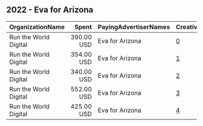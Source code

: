 ## 2022 - Eva for Arizona 
|OrganizationName|Spent|PayingAdvertiserNames|CreativeUrls|Impressions|Genders|AgeBrackets|CountryCodes|BillingAddresses|CandidateBallotInformation|
|:---|---:|:---|:---|---:|:---|:---|:---|:---|:---|
|Run the World Digital|390.00 USD|Eva for Arizona|[0](https://www.snap.com/political-ads/asset/aff14e2e71b145b28af6e4e847a03f26bafb0c7e434baacd4356a37883eb26b7?mediaType=mp4)|19,758||18+|united states|"1324 Spaight St,Madison,53703,US"|Eva Burch|
|Run the World Digital|354.00 USD|Eva for Arizona|[1](https://www.snap.com/political-ads/asset/3f3725556a5e27c841db62ee97ee67a7ec910c71290c71fa0fabf28fc06f33e1?mediaType=mp4)|17,719||18+|united states|"1324 Spaight St,Madison,53703,US"|Eva Burch|
|Run the World Digital|340.00 USD|Eva for Arizona|[2](https://www.snap.com/political-ads/asset/27e602532db264a7d9e3de35dcde8b55c1615a781ef08832dd0c54ff7ef741c1?mediaType=mp4)|14,223||18+|united states|"1324 Spaight St,Madison,53703,US"|Eva Burch|
|Run the World Digital|552.00 USD|Eva for Arizona|[3](https://www.snap.com/political-ads/asset/bd034c0d7d4ef1177d1fefc3cc706dea4173ae06499282dc725a5326a3e4c477?mediaType=mp4)|34,286||18+|united states|"1324 Spaight St,Madison,53703,US"|Eva Burch|
|Run the World Digital|425.00 USD|Eva for Arizona|[4](https://www.snap.com/political-ads/asset/2330291fc61ffcd671f21ee731934d74a40c4210a3babd1ce4ed325992fefd03?mediaType=mp4)|25,804||18+|united states|"1324 Spaight St,Madison,53703,US"|Eva Burch|
